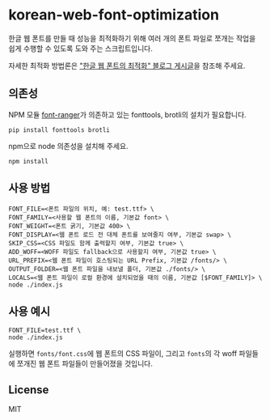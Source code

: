 # korean-web-font-optimization

한글 웹 폰트를 만들 때 성능을 최적화하기 위해 여러 개의 폰트 파일로 쪼개는 작업을 쉽게 수행할 수 있도록 도와 주는 스크립트입니다.

자세한 최적화 방법론은 ["한글 웹 폰트의 최적화" 블로그 게시글](https://sojin.io/article/한글_웹_폰트의_최적화)을 참조해 주세요.

## 의존성

NPM 모듈 [font-ranger](https://www.npmjs.com/package/font-ranger)가 의존하고 있는 fonttools, brotli의 설치가 필요합니다.

```
pip install fonttools brotli
```

npm으로 node 의존성을 설치해 주세요.

```
npm install
```

## 사용 방법

```
FONT_FILE=<폰트 파일의 위치, 예: test.ttf> \
FONT_FAMILY=<사용할 웹 폰트의 이름, 기본값 font> \
FONT_WEIGHT=<폰트 굵기, 기본값 400> \
FONT_DISPLAY=<웹 폰트 로드 전 대체 폰트를 보여줄지 여부, 기본값 swap> \
SKIP_CSS=<CSS 파일도 함께 출력할지 여부, 기본값 true> \
ADD_WOFF=<WOFF 파일도 fallback으로 사용할지 여부, 기본값 true> \
URL_PREFIX=<웹 폰트 파일이 호스팅되는 URL Prefix, 기본값 /fonts/> \
OUTPUT_FOLDER=<웹 폰트 파일을 내보낼 폴더, 기본값 ./fonts/> \
LOCALS=<웹 폰트 파일이 로컬 환경에 설치되었을 때의 이름, 기본값 [$FONT_FAMILY]> \
node ./index.js
```

## 사용 예시

```
FONT_FILE=test.ttf \
node ./index.js
```

실행하면 `fonts/font.css`에 웹 폰트의 CSS 파일이, 그리고 `fonts`의 각 woff 파일들에 쪼개진 웹 폰트 파일들이 만들어졌을 것입니다.

## License

MIT
